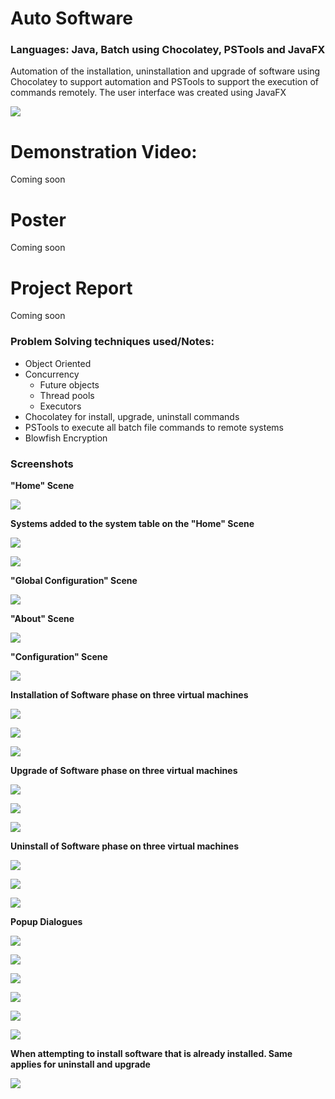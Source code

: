 # Auto Software 
### **Languages:** Java, Batch using Chocolatey, PSTools and JavaFX
Automation of the installation, uninstallation and upgrade of software using Chocolatey to support automation and PSTools to support the execution of commands remotely.
The user interface was created using JavaFX

![](images/icon.png)

# Demonstration Video:
Coming soon

# Poster
Coming soon

# Project Report
Coming soon

### **Problem Solving techniques used/Notes:**
- Object Oriented 
- Concurrency
	- Future objects
	- Thread pools
	- Executors
- Chocolatey for install, upgrade, uninstall commands
- PSTools to execute all batch file commands to remote systems
- Blowfish Encryption

### **Screenshots**

**"Home" Scene**

![](images/HomeScene.png)

**Systems added to the system table on the "Home" Scene**

![](images/SystemStatus1.png)

![](images/SystemStatus2.png)

**"Global Configuration" Scene**

![](images/GlobalConfigurationScene.png)

**"About" Scene**

![](images/AboutScene.png)

**"Configuration" Scene**

![](images/ConfigureScene.png)

**Installation of Software phase on three virtual machines**

![](images/ConfigurationInstall.png)

![](images/ConfigurationInstall2.png)

![](images/ConfigurationInstallFinished.png)

**Upgrade of Software phase on three virtual machines**

![](images/ConfigurationUpgrade.png)

![](images/ConfigurationUpgrade2.png)

![](images/ConfigurationUpgradeFinished.png)


**Uninstall of Software phase on three virtual machines**

![](images/ConfigurationUninstall.png)

![](images/ConfigurationUninstall2.png)

![](images/ConfigurationUninstallFinished.png)

**Popup Dialogues**

![](images/InvalidIP.png)

![](images/IPAlreadyExists.png)

![](images/ConfigureSystemsNotReady.png)

![](images/NoSystemsLoaded.png)

![](images/CloseApplicationDuringPhase.png)

![](images/AllSystemsGoOffline.png)

**When attempting to install software that is already installed. Same applies for uninstall and upgrade**

![](images/ConfigurationAlreadyInstalled.png)

